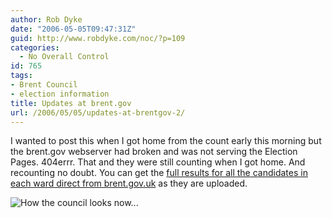 ```yaml
---
author: Rob Dyke
date: "2006-05-05T09:47:31Z"
guid: http://www.robdyke.com/noc/?p=109
categories:
  - No Overall Control
id: 765
tags:
- Brent Council
- election information
title: Updates at brent.gov
url: /2006/05/05/updates-at-brentgov-2/
---
```

I wanted to post this when I got home from the count early this morning but the brent.gov webserver had broken and was not serving the Election Pages. 404errr. That and they were still counting when I got home. And recounting no doubt. You can get the [full results for all the candidates in each ward direct from brent.gov.uk](http://www.brent.gov.uk/elections.nsf/2f123bcc3c5e238c80256ad20034644f/fe1a92465d95e48f80257164003457d9!OpenDocument) as they are uploaded.
  
![How the council looks now...](http://www.brent.gov.uk/elections.nsf/2f123bcc3c5e238c80256ad20034644f/fe1a92465d95e48f80257164003457d9/DocBody/0.13C8!OpenElement&#38;FieldElemFormat=jpg)